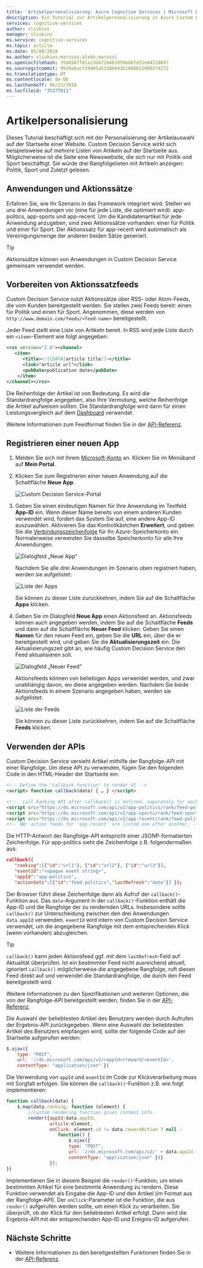 ```yaml
---
title: 'Artikelpersonalisierung: Azure Cognitive Services | Microsoft Docs'
description: Ein Tutorial zur Artikelpersonalisierung in Azure Custom Decision Service, einer cloudbasierten API für die kontextabhängige Entscheidungsfindung.
services: cognitive-services
author: slivkins
manager: slivkins
ms.service: cognitive-services
ms.topic: article
ms.date: 05/08/2018
ms.author: slivkins;marcozo;alekh;marossi
ms.openlocfilehash: 35d0567f81a23d4726461059eb6fd31e04228697
ms.sourcegitcommit: 95d9a6acf29405a533db943b1688612980374272
ms.translationtype: HT
ms.contentlocale: de-DE
ms.lasthandoff: 06/23/2018
ms.locfileid: "35377011"
---
```

# <a name="article-personalization"></a>Artikelpersonalisierung

Dieses Tutorial beschäftigt sich mit der Personalisierung der Artikelauswahl auf der Startseite einer Website. Custom Decision Service wirkt sich beispielsweise auf *mehrere* Listen von Artikeln auf der Startseite aus. Möglicherweise ist die Seite eine Newswebsite, die sich nur mit Politik und Sport beschäftigt. Sie würde drei Rangfolgelisten mit Artikeln anzeigen: Politik, Sport und Zuletzt gelesen.

## <a name="applications-and-action-sets"></a>Anwendungen und Aktionssätze

Erfahren Sie, wie Ihr Szenario in das Framework integriert wird. Stellen wir uns drei Anwendungen vor (eine für jede Liste, die optimiert wird): app-politics, app-sports und app-recent. Um die Kandidatenartikel für jede Anwendung anzugeben, sind zwei Aktionssätze vorhanden: einer für Politik und einer für Sport. Der Aktionssatz für app-recent wird automatisch als Vereinigungsmenge der anderen beiden Sätze generiert.

> [!TIP]
> Aktionssätze können von Anwendungen in Custom Decision Service gemeinsam verwendet werden.

## <a name="prepare-action-set-feeds"></a>Vorbereiten von Aktionssatzfeeds

Custom Decision Service nutzt Aktionssätze über RSS- oder Atom-Feeds, die vom Kunden bereitgestellt werden. Sie stellen zwei Feeds bereit: einen für Politik und einen für Sport. Angenommen, diese werden von `http://www.domain.com/feeds/<feed-name>` bereitgestellt.

Jeder Feed stellt eine Liste von Artikeln bereit. In RSS wird jede Liste durch ein `<item>`-Element wie folgt angegeben:

```xml
<rss version="2.0"><channel>
   <item>
      <title><![CDATA[article title]]></title>
      <link>"article url"</link>
      <pubDate>publication date</pubDate>
    </item>
</channel></rss>
```

Die Reihenfolge der Artikel ist von Bedeutung. Es wird die Standardrangfolge angegeben, also Ihre Vermutung, welche Reihenfolge die Artikel aufweisen sollten. Die Standardrangfolge wird dann für einen Leistungsvergleich auf dem [Dashboard](#performance-dashboard) verwendet.

Weitere Informationen zum Feedformat finden Sie in der [API-Referenz](custom-decision-service-api-reference.md#action-set-api-customer-provided).

## <a name="register-a-new-app"></a>Registrieren einer neuen App

1. Melden Sie sich mit Ihrem [Microsoft-Konto](https://account.microsoft.com/account) an. Klicken Sie im Menüband auf **Mein Portal**.

2. Klicken Sie zum Registrieren einer neuen Anwendung auf die Schaltfläche **Neue App**.

    ![Custom Decision Service-Portal](./media/custom-decision-service-tutorial/portal.png)

3. Geben Sie einen eindeutigen Namen für Ihre Anwendung im Textfeld **App-ID** ein. Wenn dieser Name bereits von einem anderen Kunden verwendet wird, fordert das System Sie auf, eine andere App-ID auszuwählen. Aktivieren Sie das Kontrollkästchen **Erweitert**, und geben Sie die [Verbindungszeichenfolge](../../storage/common/storage-configure-connection-string.md) für Ihr Azure-Speicherkonto ein. Normalerweise verwenden Sie dasselbe Speicherkonto für alle Ihre Anwendungen.

    ![Dialogfeld „Neue App“](./media/custom-decision-service-tutorial/new-app-dialog.png)

    Nachdem Sie alle drei Anwendungen im Szenario oben registriert haben, werden sie aufgelistet:

    ![Liste der Apps](./media/custom-decision-service-tutorial/apps.png)

    Sie können zu dieser Liste zurückkehren, indem Sie auf die Schaltfläche **Apps** klicken.

4. Geben Sie im Dialogfeld **Neue App** einen Aktionsfeed an. Aktionsfeeds können auch angegeben werden, indem Sie auf die Schaltfläche **Feeds** und dann auf die Schaltfläche **Neuer Feed** klicken. Geben Sie einen **Namen** für den neuen Feed ein, geben Sie die **URL** ein, über die er bereitgestellt wird, und geben Sie die **Aktualisierungszeit** ein. Die Aktualisierungszeit gibt an, wie häufig Custom Decision Service den Feed aktualisieren soll.

    ![Dialogfeld „Neuer Feed“](./media/custom-decision-service-tutorial/new-feed-dialog.png)

    Aktionsfeeds können von beliebigen Apps verwendet werden, und zwar unabhängig davon, wo diese angegeben werden. Nachdem Sie beide Aktionsfeeds in einem Szenario angegeben haben, werden sie aufgelistet:

    ![Liste der Feeds](./media/custom-decision-service-tutorial/feeds.png)

    Sie können zu dieser Liste zurückkehren, indem Sie auf die Schaltfläche **Feeds** klicken.

## <a name="use-the-apis"></a>Verwenden der APIs

Custom Decision Service versieht Artikel mithilfe der Rangfolge-API mit einer Rangfolge. Um diese API zu verwenden, fügen Sie den folgenden Code in den HTML-Header der Startseite ein:

```html
<!-- Define the "callback function" to render UI -->
<script> function callback(data) { … } </script>

<!--  call Ranking API after callback() is defined, separately for each app -->
<script src="https://ds.microsoft.com/api/v2/app-politics/rank/feed-politics" async></script>
<script src="https://ds.microsoft.com/api/v2/app-sports/rank/feed-sports" async></script>
<script src="https://ds.microsoft.com/api/v2/app-recent/rank/feed-politics/feed-sports" async></script>
<!-- NB: action feeds for 'app-recent' are listed one after another. -->
```

Die HTTP-Antwort der Rangfolge-API entspricht einer JSONP-formatierten Zeichenfolge. Für app-politics sieht die Zeichenfolge z.B. folgendermaßen aus:

```json
callback({
   "ranking":[{"id":"url1"}, {"id":"url2"}, {"id":"url3"}],
   "eventId":"<opaque event string>",
   "appId":"app-politics",
   "actionSets":[{"id":"feed-politics","lastRefresh":"date"}] });
```

Der Browser führt diese Zeichenfolge dann als Aufruf der `callback()`-Funktion aus. Das `data`-Argument in der `callback()`-Funktion enthält die App-ID und die Rangfolge der zu rendernden URLs. Insbesondere sollte `callback()` zur Unterscheidung zwischen den drei Anwendungen `data.appId` verwenden. `eventId` wird intern von Custom Decision Service verwendet, um die angegebene Rangfolge mit dem entsprechenden Klick (wenn vorhanden) abzugleichen.

> [!TIP]
> `callback()` kann jeden Aktionsfeed ggf. mit dem `lastRefresh`-Feld auf Aktualität überprüfen. Ist ein bestimmter Feed nicht ausreichend aktuell, ignoriert `callback()` möglicherweise die angegebene Rangfolge, ruft diesen Feed direkt auf und verwendet die Standardrangfolge, die durch den Feed bereitgestellt wird.

Weitere Informationen zu den Spezifikationen und weiteren Optionen, die von der Rangfolge-API bereitgestellt werden, finden Sie in der [API-Referenz](custom-decision-service-api-reference.md).

Die Auswahl der beliebtesten Artikel des Benutzers werden durch Aufrufen der Ergebnis-API zurückgegeben. Wenn eine Auswahl der beliebtesten Artikel des Benutzers empfangen wird, sollte der folgende Code auf der Startseite aufgerufen werden:

```javascript
$.ajax({
    type: "POST",
    url: '//ds.microsoft.com/api/v2/<appId>/reward/<eventId>',
    contentType: "application/json" })
```

Die Verwendung von `appId` und `eventId` im Code zur Klickverarbeitung muss mit Sorgfalt erfolgen. Sie können die `callback()`-Funktion z.B. wie folgt implementieren:

```javascript
function callback(data) {
    $.map(data.ranking, function (element) {
        //custom rendering function given content info
        render({appId:data.appId,
                article:element,
                onClick: element.id != data.rewardAction ? null :
                   function() {
                       $.ajax({
                       type: "POST",
                       url: '//ds.microsoft.com/api/v2/' + data.appId + '/reward/' + data.eventId,
                       contentType: "application/json" })}
                });
}}
```

Implementieren Sie in diesem Beispiel die `render()`-Funktion, um einen bestimmten Artikel für eine bestimmte Anwendung zu rendern. Diese Funktion verwendet als Eingabe die App-ID und den Artikel (im Format aus der Rangfolge-API). Der `onClick`-Parameter ist die Funktion, die aus `render()` aufgerufen werden sollte, um einen Klick zu verarbeiten. Sie überprüft, ob der Klick für den beliebtesten Artikel erfolgt. Dann wird die Ergebnis-API mit der entsprechenden App-ID und Ereignis-ID aufgerufen.

## <a name="next-steps"></a>Nächste Schritte

* Weitere Informationen zu den bereitgestellten Funktionen finden Sie in der [API-Referenz](custom-decision-service-api-reference.md).